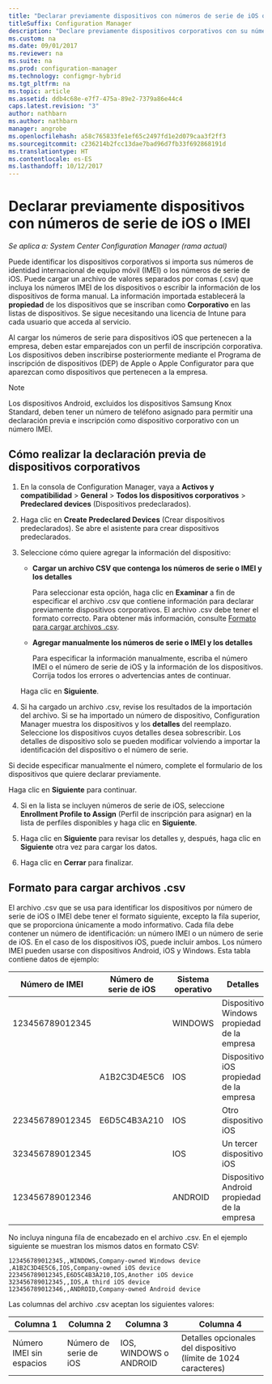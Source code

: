 ```yaml
---
title: "Declarar previamente dispositivos con números de serie de iOS o IMEI"
titleSuffix: Configuration Manager
description: "Declare previamente dispositivos corporativos con su número de serie de iOS o IMEI."
ms.custom: na
ms.date: 09/01/2017
ms.reviewer: na
ms.suite: na
ms.prod: configuration-manager
ms.technology: configmgr-hybrid
ms.tgt_pltfrm: na
ms.topic: article
ms.assetid: ddb4c68e-e7f7-475a-89e2-7379a86e44c4
caps.latest.revision: "3"
author: nathbarn
ms.author: nathbarn
manager: angrobe
ms.openlocfilehash: a58c765833fe1ef65c2497fd1e2d079caa3f2ff3
ms.sourcegitcommit: c236214b2fcc13dae7bad96d7fb33f692868191d
ms.translationtype: HT
ms.contentlocale: es-ES
ms.lasthandoff: 10/12/2017
---
```

# <a name="predeclare-devices-with-imei-or-ios-serial-numbers"></a>Declarar previamente dispositivos con números de serie de iOS o IMEI

*Se aplica a: System Center Configuration Manager (rama actual)*

Puede identificar los dispositivos corporativos si importa sus números de identidad internacional de equipo móvil (IMEI) o los números de serie de iOS. Puede cargar un archivo de valores separados por comas (.csv) que incluya los números IMEI de los dispositivos o escribir la información de los dispositivos de forma manual.  La información importada establecerá la **propiedad** de los dispositivos que se inscriban como **Corporativo** en las listas de dispositivos. Se sigue necesitando una licencia de Intune para cada usuario que acceda al servicio.  

Al cargar los números de serie para dispositivos iOS que pertenecen a la empresa, deben estar emparejados con un perfil de inscripción corporativa. Los dispositivos deben inscribirse posteriormente mediante el Programa de inscripción de dispositivos (DEP) de Apple o Apple Configurator para que aparezcan como dispositivos que pertenecen a la empresa.

>[!NOTE]
>Los dispositivos Android, excluidos los dispositivos Samsung Knox Standard, deben tener un número de teléfono asignado para permitir una declaración previa e inscripción como dispositivo corporativo con un número IMEI.

## <a name="how-to-predeclare-corporate-owned-devices"></a>Cómo realizar la declaración previa de dispositivos corporativos

1.  En la consola de Configuration Manager, vaya a **Activos y compatibilidad** > **General** > **Todos los dispositivos corporativos** > **Predeclared devices** (Dispositivos predeclarados).

2.  Haga clic en **Create Predeclared Devices** (Crear dispositivos predeclarados). Se abre el asistente para crear dispositivos predeclarados.

3.  Seleccione cómo quiere agregar la información del dispositivo:

     -  **Cargar un archivo CSV que contenga los números de serie o IMEI y los detalles**

        Para seleccionar esta opción, haga clic en **Examinar** a fin de especificar el archivo .csv que contiene información para declarar previamente dispositivos corporativos. El archivo .csv debe tener el formato correcto. Para obtener más información, consulte [Formato para cargar archivos .csv](#format-for-uploading-csv-files).

     -  **Agregar manualmente los números de serie o IMEI y los detalles**

        Para especificar la información manualmente, escriba el número IMEI o el número de serie de iOS y la información de los dispositivos. Corrija todos los errores o advertencias antes de continuar.

    Haga clic en **Siguiente**.

4. Si ha cargado un archivo .csv, revise los resultados de la importación del archivo. Si se ha importado un número de dispositivo, Configuration Manager muestra los dispositivos y los **detalles** del reemplazo. Seleccione los dispositivos cuyos detalles desea sobrescribir. Los detalles de dispositivo solo se pueden modificar volviendo a importar la identificación del dispositivo o el número de serie.

  Si decide especificar manualmente el número, complete el formulario de los dispositivos que quiere declarar previamente.

  Haga clic en **Siguiente** para continuar.

4. Si en la lista se incluyen números de serie de iOS, seleccione **Enrollment Profile to Assign** (Perfil de inscripción para asignar) en la lista de perfiles disponibles y haga clic en **Siguiente**.

5. Haga clic en **Siguiente** para revisar los detalles y, después, haga clic en **Siguiente** otra vez para cargar los datos.

6. Haga clic en **Cerrar** para finalizar.

## <a name="format-for-uploading-csv-files"></a>Formato para cargar archivos .csv

El archivo .csv que se usa para identificar los dispositivos por número de serie de iOS o IMEI debe tener el formato siguiente, excepto la fila superior, que se proporciona únicamente a modo informativo. Cada fila debe contener un número de identificación: un número IMEI o un número de serie de iOS. En el caso de los dispositivos iOS, puede incluir ambos. Los número IMEI pueden usarse con dispositivos Android, iOS y Windows. Esta tabla contiene datos de ejemplo:

| Número de IMEI  | Número de serie de iOS  | Sistema operativo | Detalles |
|------------ |---------------|-----|-----|
| 123456789012345    |   | WINDOWS | Dispositivo Windows propiedad de la empresa|
|   | A1B2C3D4E5C6 | IOS |  Dispositivo iOS propiedad de la empresa|
| 223456789012345 | E6D5C4B3A210 |   IOS |  Otro dispositivo iOS|
| 323456789012345 |        |   IOS |    Un tercer dispositivo iOS|
| 123456789012346 |         |   ANDROID |   Dispositivo Android propiedad de la empresa|

No incluya ninguna fila de encabezado en el archivo .csv. En el ejemplo siguiente se muestran los mismos datos en formato CSV:

```
123456789012345,,WINDOWS,Company-owned Windows device
,A1B2C3D4E5C6,IOS,Company-owned iOS device
223456789012345,E6D5C4B3A210,IOS,Another iOS device
323456789012345,,IOS,A third iOS device
123456789012346,,ANDROID,Company-owned Android device
```

Las columnas del archivo .csv aceptan los siguientes valores:

| Columna 1 | Columna 2 | Columna 3 | Columna 4 |
|---|---|---|---|
|Número IMEI sin espacios | Número de serie de iOS | IOS, WINDOWS o ANDROID | Detalles opcionales del dispositivo (límite de 1024 caracteres) |
